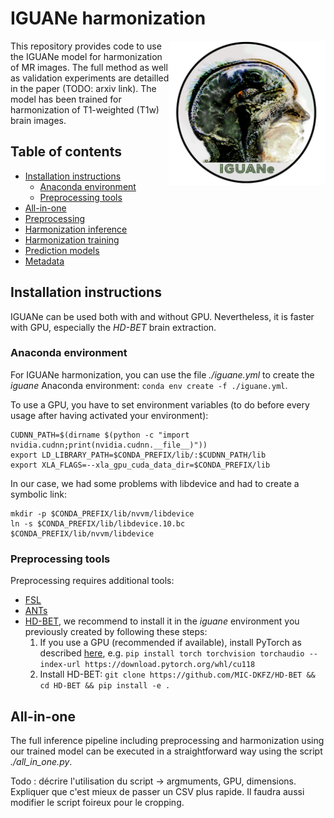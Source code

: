# IGUANe harmonization

<img align='right' src="iguane.png" width="250">

This repository provides code to use the IGUANe model for harmonization of MR images. The full method as well as validation experiments are detailled in the paper (TODO: arxiv link). The model has been trained for harmonization of T1-weighted (T1w) brain images.


## Table of contents

- [Installation instructions](#installation-instructions)
  - [Anaconda environment](#anaconda-environment)
  - [Preprocessing tools](#preprocessing-tools)
- [All-in-one](#all-in-one)
- [Preprocessing](#preprocessing)
- [Harmonization inference](#harmonization-inference)
- [Harmonization training](#harmonization-training)
- [Prediction models](#prediction-models)
- [Metadata](#metadata)


## Installation instructions

IGUANe can be used both with and without GPU. Nevertheless, it is faster with GPU, especially the *HD-BET* brain extraction.

### Anaconda environment

For IGUANe harmonization, you can use the file *./iguane.yml* to create the *iguane* Anaconda environment: `conda env create -f ./iguane.yml`.

To use a GPU, you have to set environment variables (to do before every usage after having activated your environment):
```
CUDNN_PATH=$(dirname $(python -c "import nvidia.cudnn;print(nvidia.cudnn.__file__)"))
export LD_LIBRARY_PATH=$CONDA_PREFIX/lib/:$CUDNN_PATH/lib
export XLA_FLAGS=--xla_gpu_cuda_data_dir=$CONDA_PREFIX/lib
```

In our case, we had some problems with libdevice and had to create a symbolic link:
```
mkdir -p $CONDA_PREFIX/lib/nvvm/libdevice
ln -s $CONDA_PREFIX/lib/libdevice.10.bc $CONDA_PREFIX/lib/nvvm/libdevice
```


### Preprocessing tools

Preprocessing requires additional tools:
- [FSL](https://fsl.fmrib.ox.ac.uk/fsl/fslwiki)
- [ANTs](http://stnava.github.io/ANTs/)
- [HD-BET](https://github.com/NeuroAI-HD/HD-BET/tree/master), we recommend to install it in the *iguane* environment you previously created by following these steps:
  1. If you use a GPU (recommended if available), install PyTorch as described [here](https://pytorch.org/get-started/locally/#start-locally), e.g. `pip install torch torchvision torchaudio --index-url https://download.pytorch.org/whl/cu118`
  2. Install HD-BET: `git clone https://github.com/MIC-DKFZ/HD-BET && cd HD-BET && pip install -e .`


## All-in-one

The full inference pipeline including preprocessing and harmonization using our trained model can be executed in a straightforward way using the script *./all_in_one.py*.

Todo : décrire l'utilisation du script -> argmuments, GPU, dimensions. Expliquer que c'est mieux de passer un CSV plus rapide. Il faudra aussi modifier le script foireux pour le cropping.